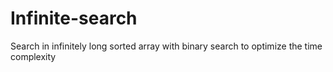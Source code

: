 # Infinite-search
Search in infinitely long sorted array with binary search to optimize the time complexity 
